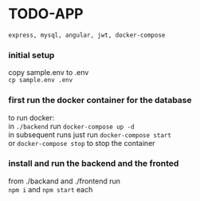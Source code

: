 # TODO-APP
    express, mysql, angular, jwt, docker-compose


### initial setup
copy sample.env to .env </br >
`cp sample.env .env` </br >

### first run the docker container for the database
to run docker: </br >
in `./backend` run `docker-compose up -d` </br >
in subsequent runs just run `docker-compose start` </br >
or `docker-compose stop` to stop the container </br >

### install and run the backend and the fronted </br >
from ./backand and ./frontend run </br >
`npm i` and `npm start` each </br >
